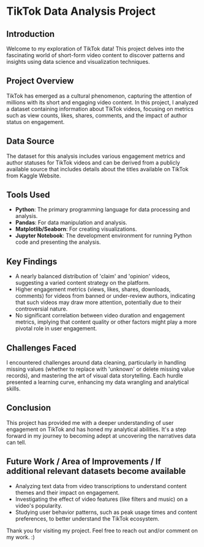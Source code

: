 # TikTok Data Analysis Project

## Introduction
Welcome to my exploration of TikTok data! This project delves into the fascinating world of short-form video content to discover patterns and insights using data science and visualization techniques.

## Project Overview
TikTok has emerged as a cultural phenomenon, capturing the attention of millions with its short and engaging video content. In this project, I analyzed a dataset containing information about TikTok videos, focusing on metrics such as view counts, likes, shares, comments, and the impact of author status on engagement.

## Data Source
The dataset for this analysis includes various engagement metrics and author statuses for TikTok videos and can be derived from a publicly available source that includes details about the titles available on TikTok from Kaggle Website.

## Tools Used
- **Python**: The primary programming language for data processing and analysis.
- **Pandas**: For data manipulation and analysis.
- **Matplotlib/Seaborn**: For creating visualizations.
- **Jupyter Notebook**: The development environment for running Python code and presenting the analysis.

## Key Findings
- A nearly balanced distribution of 'claim' and 'opinion' videos, suggesting a varied content strategy on the platform.
- Higher engagement metrics (views, likes, shares, downloads, comments) for videos from banned or under-review authors, indicating that such videos may draw more attention, potentially due to their controversial nature.
- No significant correlation between video duration and engagement metrics, implying that content quality or other factors might play a more pivotal role in user engagement.

## Challenges Faced
I encountered challenges around data cleaning, particularly in handling missing values (whether to replace with 'unknown' or delete missing value records), and mastering the art of visual data storytelling. Each hurdle presented a learning curve, enhancing my data wrangling and analytical skills.

## Conclusion
This project has provided me with a deeper understanding of user engagement on TikTok and has honed my analytical abilities. It's a step forward in my journey to becoming adept at uncovering the narratives data can tell.

## Future Work / Area of Improvements / If additional relevant datasets become available
- Analyzing text data from video transcriptions to understand content themes and their impact on engagement.
- Investigating the effect of video features (like filters and music) on a video's popularity.
- Studying user behavior patterns, such as peak usage times and content preferences, to better understand the TikTok ecosystem.

Thank you for visiting my project. Feel free to reach out and/or comment on my work. :)
